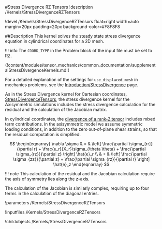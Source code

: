 #Stress Divergence RZ Tensors
!description /Kernels/StressDivergenceRZTensors

!devel /Kernels/StressDivergenceRZTensors float=right width=auto margin=20px padding=20px background-color=#F8F8F8


##Description
This kernel solves the steady state stress divergence equation in cylindrical coordinates for a 2D mesh.

!!! info
    The `COORD_TYPE` in the Problem block of the input file must be set to RZ.

{!content/modules/tensor_mechanics/common_documentation/supplementalStressDivergenceKernels.md!}

For a detailed explanation of the settings for `use_displaced_mesh` in mechanics problems, see the [Introduction/StressDivergence](auto::/introduction/StressDivergence) page.

As in the Stress Divergence kernel for Cartesian coordinates, [StressDivergenceTensors](StressDivergenceTensors.md), the stress divergence kernel for the Axisymmetric simulations includes the stress divergence calculation for the residual and the calculation of the Jacobian matrix.  

In cylindrical coordinates, the [divergence of a rank-2 tensor](https://en.wikipedia.org/wiki/Tensor_derivative_%28continuum_mechanics%29#Cylindrical_polar_coordinates_2) includes mixed term contributions.  In the axisymmetric model we assume symmetric loading conditions, in addition to the zero out-of-plane shear strains, so that the residual computation is simplified.

$$
\begin{eqnarray}
\nabla \sigma  & = & \left[ \frac{\partial \sigma_{rr}}{\partial r} + \frac{u_r}{X_r}\sigma_{\theta \theta} + \frac{\partial \sigma_{rz}}{\partial z} \right] \hat{e}_r \\
 & + & \left[ \frac{\partial \sigma_{zz}}{\partial z} + \frac{\partial \sigma_{rz}}{\partial r}    \right] \hat{e}_z
\end{eqnarray}
$$

!!! note
    This calculation of the residual and the Jacobian calculation require the axis of symmetry lies along the $z$-axis.  

The calculation of the Jacobian is similarly complex, requiring up to four terms in the calculation of the diagonal entries.


!parameters /Kernels/StressDivergenceRZTensors

!inputfiles /Kernels/StressDivergenceRZTensors

!childobjects /Kernels/StressDivergenceRZTensors
